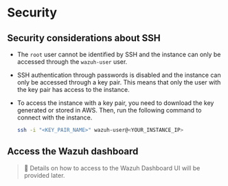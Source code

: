 # Security

## Security considerations about SSH

- The `root` user cannot be identified by SSH and the instance can only be accessed through the `wazuh-user` user.
- SSH authentication through passwords is disabled and the instance can only be accessed through a key pair. This means that only the user with the key pair has access to the instance.
- To access the instance with a key pair, you need to download the key generated or stored in AWS. Then, run the following command to connect with the instance.

    ```bash
    ssh -i "<KEY_PAIR_NAME>" wazuh-user@<YOUR_INSTANCE_IP>
    ```

## Access the Wazuh dashboard

> 🚧 Details on how to access to the Wazuh Dashboard UI will be provided later.
